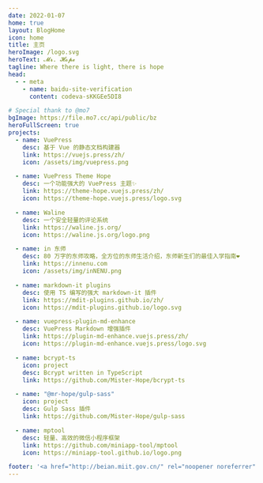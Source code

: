 ```yaml
---
date: 2022-01-07
home: true
layout: BlogHome
icon: home
title: 主页
heroImage: /logo.svg
heroText: 𝓜𝓻. 𝓗𝓸𝓹𝓮
tagline: Where there is light, there is hope
head:
  - - meta
    - name: baidu-site-verification
      content: codeva-sKKGEe5DI8

# Special thank to @mo7
bgImage: https://file.mo7.cc/api/public/bz
heroFullScreen: true
projects:
  - name: VuePress
    desc: 基于 Vue 的静态文档构建器
    link: https://vuejs.press/zh/
    icon: /assets/img/vuepress.png

  - name: VuePress Theme Hope
    desc: 一个功能强大的 VuePress 主题✨
    link: https://theme-hope.vuejs.press/zh/
    icon: https://theme-hope.vuejs.press/logo.svg

  - name: Waline
    desc: 一个安全轻量的评论系统
    link: https://waline.js.org/
    icon: https://waline.js.org/logo.png

  - name: in 东师
    desc: 80 万字的东师攻略，全方位的东师生活介绍，东师新生们的最佳入学指南❤
    link: https://innenu.com
    icon: /assets/img/inNENU.png

  - name: markdown-it plugins
    desc: 使用 TS 编写的强大 markdown-it 插件
    link: https://mdit-plugins.github.io/zh/
    icon: https://mdit-plugins.github.io/logo.svg

  - name: vuepress-plugin-md-enhance
    desc: VuePress Markdown 增强插件
    link: https://plugin-md-enhance.vuejs.press/zh/
    icon: https://plugin-md-enhance.vuejs.press/logo.svg

  - name: bcrypt-ts
    icon: project
    desc: Bcrypt written in TypeScript
    link: https://github.com/Mister-Hope/bcrypt-ts

  - name: "@mr-hope/gulp-sass"
    icon: project
    desc: Gulp Sass 插件
    link: https://github.com/Mister-Hope/gulp-sass

  - name: mptool
    desc: 轻量、高效的微信小程序框架
    link: https://github.com/miniapp-tool/mptool
    icon: https://miniapp-tool.github.io/logo.png

footer: '<a href="http://beian.miit.gov.cn/" rel="noopener noreferrer" target="_blank" style="color:inherit;text-decoration:none;white-space:nowrap;">辽ICP备 18007023 号</a> / <a href="http://www.beian.gov.cn/portal/registerSystemInfo?recordcode=21030202000276" rel="noopener noreferrer" target="_blank" style="color:inherit;text-decoration:none;white-space:nowrap;"><img src="http://www.beian.gov.cn/img/ghs.png" style="width:1rem;vertical-align:middle;"> 辽公网安备 21030202000276 号</a> | <a href="/about/site.html">关于网站</a>'
---
```

